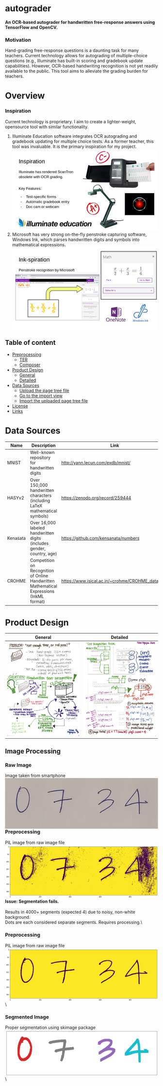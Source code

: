 # autograder
#### An OCR-based autograder for handwritten free-response answers using TensorFlow and OpenCV.

### Motivation
Hand-grading free-response questions is a daunting task for many teachers. Current technology allows for autograding of multiple-choice questions (e.g., Illuminate has built-in scoring and gradebook update capabilities). However, OCR-based handwriting recognition is not yet readily available to the public. This tool aims to alleviate the grading burden for teachers.

# Overview


### Inspiration

Current technology is proprietary. I aim to create a lighter-weight, opensource tool with similar functionality. 

1. Illuminate Education software integrates OCR autograding and gradebook updating for multiple choice tests. As a former teacher, this tool was invaluable. It is the primary inspiration for my project.
![illuminate](images/Illuminate.png "Illuminate" ) 
2. Microsoft has very strong on-the-fly penstroke capturing software, Windows Ink, which parses handwritten digits and symbols into mathematical expressions.  
![microsoft](images/MicrosoftInk.png "Windows Ink" ) 


## Table of content

- [Preprocessing](#image-processing)
    - [TER](#typo3-extension-repository)
    - [Composer](#composer)
- [Product Design](#product-design)
    - [General](#general-design)
    - [Detailed](#detailed-design)
- [Data Sources](#data-sources)
    - [Upload the page tree file](#upload-the-page-tree-file)
    - [Go to the import view](#go-to-the-import-view)
    - [Import the uploaded page tree file](#import-the-uploaded-page-tree-file)
- [License](#license)
- [Links](#links)


# Data Sources
| Name | Description | Link | Usage |
| --- | --- | --- | --- |
| MNIST | Well-known repository for handwritten digits | http://yann.lecun.com/exdb/mnist/ | Training |
| HASYv2 | Over 150,000 handwritten characters <br>(including LaTeX mathematical symbols) | https://zenodo.org/record/259444 | Training |
| Kenasata | Over 16,000 labeled handwritten digits <br>(includes gender, country, age) | https://github.com/kensanata/numbers | Testing |
| CROHME | Competition on Recognition of Online Handwritten <br>Mathematical Expressions (InkML format) |https://www.isical.ac.in/~crohme/CROHME_data.html | Future Directions |



# Product Design


| General | Detailed |
| --- | --- |
| ![general-design](images/Nina_AutoGrader-1.png "general design" ) | ![detailed-design](images/Nina_AutoGrader-2.png "detailed design")|

## Image Processing

### Raw Image
Image taken from smartphone\
<img src="images/0734.jpg"
     style="float: left; margin-right: 10px;" />
     
### Preprocessing
PIL image from raw image file\
<img src="images/0734_preprocessed.png"
     style="float: left; margin-right: 10px;" />

     
#### Issue: Segmentation fails. 
Results in 4000+ segments (expected 4) due to noisy, non-white background. 
<br>Dots are each considered separate segments. Requires processing.\

### Preprocessing
PIL image from raw image file\
<img src="images/0734_postprocessed.png"
     style="float: left; margin-right: 10px;" />\
     
     
### Segmented Image
Proper segmentation using skimage package\
<img src="images/0734_segmented.png"
     style="float: left; margin-right: 10px;" />\
    
 